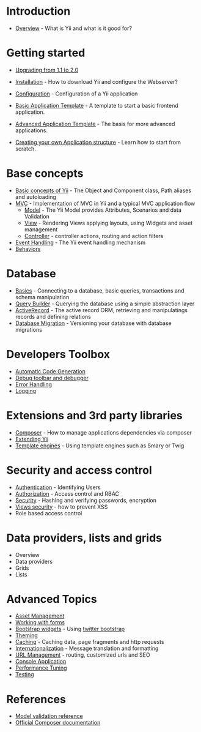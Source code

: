 Introduction
============

- [Overview](overview.md) - What is Yii and what is it good for?

Getting started
===============

- [Upgrading from 1.1 to 2.0](upgrade-from-v1.md)
- [Installation](installation.md) - How to download Yii and configure the Webserver?
- [Configuration](configuration.md) - Configuration of a Yii application

- [Basic Application Template](apps-basic.md) - A template to start a basic frontend application.
- [Advanced Application Template](apps-advanced.md) - The basis for more advanced applications.

- [Creating your own Application structure](apps-own.md) - Learn how to start from scratch.

Base concepts
=============

- [Basic concepts of Yii](basics.md) - The Object and Component class, Path aliases and autoloading
- [MVC](mvc.md) - Implementation of MVC in Yii and a typical MVC application flow
  - [Model](model.md) - The Yii Model provides Attributes, Scenarios and data Validation
  - [View](view.md) - Rendering Views applying layouts, using Widgets and asset management
  - [Controller](controller.md) - controller actions, routing and action filters
- [Event Handling](events.md) - The Yii event handling mechanism
- [Behaviors](behaviors.md)

Database
========

- [Basics](database-basics.md) - Connecting to a database, basic queries, transactions and schema manipulation
- [Query Builder](query-builder.md) - Querying the database using a simple abstraction layer
- [ActiveRecord](active-record.md) - The active record ORM, retrieving and manipulatings records and defining relations
- [Database Migration](migration.md) - Versioning your database with database migrations

Developers Toolbox
==================

- [Automatic Code Generation](gii.md)
- [Debug toolbar and debugger](debugger.md)
- [Error Handling](error.md)
- [Logging](logging.md)

Extensions and 3rd party libraries
==================================

- [Composer](composer.md) - How to manage applications dependencies via composer
- [Extending Yii](extensions.md)
- [Template engines](template.md) - Using template engines such as Smary or Twig

Security and access control
===========================

- [Authentication](authentication.md) - Identifying Users
- [Authorization](authorization.md) - Access control and RBAC
- [Security](security.md) - Hashing and verifying passwords, encryption
- [Views security](view.md#security) - how to prevent XSS
- Role based access control

Data providers, lists and grids
===============================

- Overview
- Data providers
- Grids
- Lists

Advanced Topics
===============

- [Asset Management](assets.md)
- [Working with forms](form.md)
- [Bootstrap widgets](bootstrap-widgets.md) - Using [twitter bootstrap](http://getbootstrap.com/)
- [Theming](theming.md)
- [Caching](caching.md) - Caching data, page fragments and http requests
- [Internationalization](i18n.md) - Message translation and formatting
- [URL Management](url.md) - routing, customized urls and SEO
- [Console Application](console.md)
- [Performance Tuning](performance.md)
- [Testing](testing.md)

References
==========

- [Model validation reference](validation.md)
- [Official Composer documentation](http://getcomposer.org)